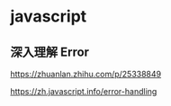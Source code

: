# javascript

## 深入理解 Error

https://zhuanlan.zhihu.com/p/25338849

https://zh.javascript.info/error-handling
